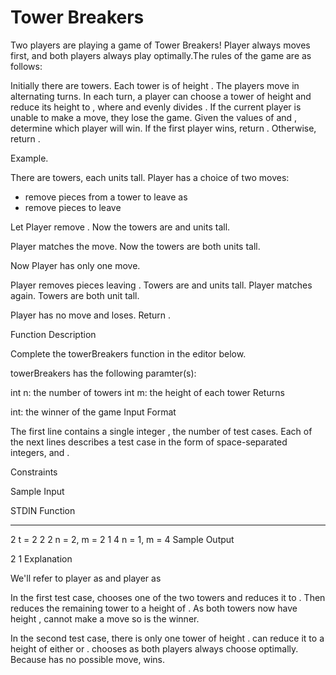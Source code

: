 # Tower Breakers

Two players are playing a game of Tower Breakers! Player always moves first, and both players always play optimally.The rules of the game are as follows:

Initially there are towers.
Each tower is of height .
The players move in alternating turns.
In each turn, a player can choose a tower of height and reduce its height to , where and evenly divides .
If the current player is unable to make a move, they lose the game.
Given the values of and , determine which player will win. If the first player wins, return . Otherwise, return .

Example.

There are towers, each units tall. Player has a choice of two moves:

- remove pieces from a tower to leave as
- remove pieces to leave

Let Player remove . Now the towers are and units tall.

Player matches the move. Now the towers are both units tall.

Now Player has only one move.

Player removes pieces leaving . Towers are and units tall.
Player matches again. Towers are both unit tall.

Player has no move and loses. Return .

Function Description

Complete the towerBreakers function in the editor below.

towerBreakers has the following paramter(s):

int n: the number of towers
int m: the height of each tower
Returns

int: the winner of the game
Input Format

The first line contains a single integer , the number of test cases.
Each of the next lines describes a test case in the form of space-separated integers, and .

Constraints

Sample Input

STDIN Function

---

2 t = 2
2 2 n = 2, m = 2
1 4 n = 1, m = 4
Sample Output

2
1
Explanation

We'll refer to player as and player as

In the first test case, chooses one of the two towers and reduces it to . Then reduces the remaining tower to a height of . As both towers now have height , cannot make a move so is the winner.

In the second test case, there is only one tower of height . can reduce it to a height of either or . chooses as both players always choose optimally. Because has no possible move, wins.
